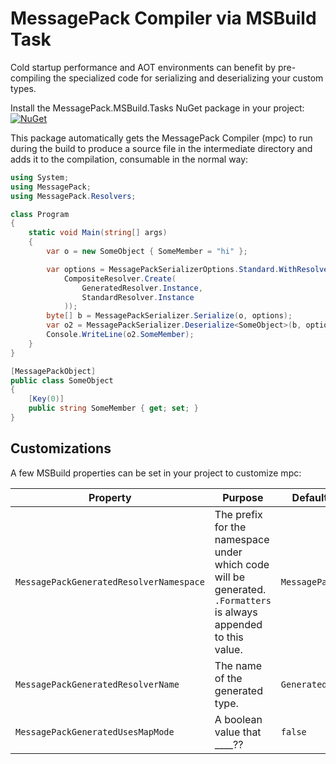 # MessagePack Compiler via MSBuild Task

Cold startup performance and AOT environments can benefit by pre-compiling the specialized code
for serializing and deserializing your custom types.

Install the MessagePack.MSBuild.Tasks NuGet package in your project:
 [![NuGet](https://img.shields.io/nuget/v/MessagePack.MSBuild.Tasks.svg)](https://www.nuget.org/packages/MessagePack.MSBuild.Tasks)

This package automatically gets the MessagePack Compiler (mpc) to run during the build to produce a source file in the intermediate directory and adds it to the compilation, consumable in the normal way:

```cs
using System;
using MessagePack;
using MessagePack.Resolvers;

class Program
{
    static void Main(string[] args)
    {
        var o = new SomeObject { SomeMember = "hi" };

        var options = MessagePackSerializerOptions.Standard.WithResolver(
            CompositeResolver.Create(
                GeneratedResolver.Instance,
                StandardResolver.Instance
            ));
        byte[] b = MessagePackSerializer.Serialize(o, options);
        var o2 = MessagePackSerializer.Deserialize<SomeObject>(b, options);
        Console.WriteLine(o2.SomeMember);
    }
}

[MessagePackObject]
public class SomeObject
{
    [Key(0)]
    public string SomeMember { get; set; }
}
```

## Customizations

A few MSBuild properties can be set in your project to customize mpc:

Property | Purpose | Default value
--|--|--
`MessagePackGeneratedResolverNamespace` | The prefix for the namespace under which code will be generated. `.Formatters` is always appended to this value. | `MessagePack`
`MessagePackGeneratedResolverName` | The name of the generated type. | `GeneratedResolver`
`MessagePackGeneratedUsesMapMode` | A boolean value that ____?? | `false`
